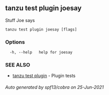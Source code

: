 ## tanzu test plugin joesay

Stuff Joe says

```
tanzu test plugin joesay [flags]
```

### Options

```
  -h, --help   help for joesay
```

### SEE ALSO

* [tanzu test plugin](tanzu_test_plugin.md)	 - Plugin tests

###### Auto generated by spf13/cobra on 25-Jun-2021
